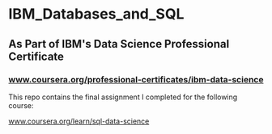 # IBM_Databases_and_SQL
## As Part of IBM's Data Science Professional Certificate
### www.coursera.org/professional-certificates/ibm-data-science

This repo contains the final assignment I completed for the following course: 

www.coursera.org/learn/sql-data-science
